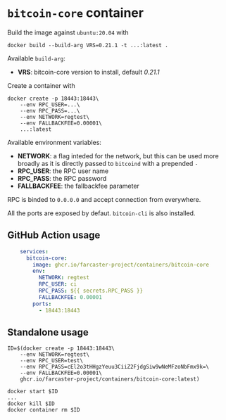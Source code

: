`bitcoin-core` container
===

Build the image against `ubuntu:20.04` with

```
docker build --build-arg VRS=0.21.1 -t ...:latest .
```

Available `build-arg`:

- **VRS**: bitcoin-core version to install, default *0.21.1*

Create a container with

```
docker create -p 18443:18443\
    --env RPC_USER=...\
    --env RPC_PASS=...\
    --env NETWORK=regtest\
    --env FALLBACKFEE=0.00001\
    ...:latest
```

Available environment variables:

- **NETWORK**: a flag inteded for the network, but this can be used more broadly as it is directly passed to `bitcoind` with a prepended `-`
- **RPC_USER**: the RPC user name
- **RPC_PASS**: the RPC password
- **FALLBACKFEE**: the fallbackfee parameter

RPC is binded to `0.0.0.0` and accept connection from everywhere.

All the ports are exposed by defaut. `bitcoin-cli` is also installed.

## GitHub Action usage

```yaml
    services:
      bitcoin-core:
        image: ghcr.io/farcaster-project/containers/bitcoin-core
        env:
          NETWORK: regtest
          RPC_USER: ci
          RPC_PASS: ${{ secrets.RPC_PASS }}
          FALLBACKFEE: 0.00001
        ports:
          - 18443:18443
```

## Standalone usage

```
ID=$(docker create -p 18443:18443\
    --env NETWORK=regtest\
    --env RPC_USER=test\
    --env RPC_PASS=cEl2o3tHHgzYeuu3CiiZ2FjdgSiw9wNeMFzoNbFmx9k=\
    --env FALLBACKFEE=0.00001\
    ghcr.io/farcaster-project/containers/bitcoin-core:latest)

docker start $ID
...
docker kill $ID
docker container rm $ID
```
